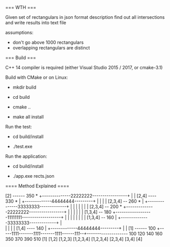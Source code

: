 === WTH ===

Given set of rectangulars in json format description find out all intersections and write results into text file

assumptions:
- don't go above 1000 rectangulars
- overlapping rectangulars are distinct

=== Build ===

C++ 14 compiler is required (either Visual Studio 2015 / 2017, or cmake-3.1)

Build with CMake or on Linux:

- mkdir build

- cd build

- cmake ..

- make all install

Run the test:

- cd build/install

- ./test.exe

Run the application:

- cd build/install

- ./app.exe rects.json

==== Method Explained ====

[2] ------ 350 *            +--------------22222222-----------------+
                            |                                       |
[2,4] ---- 330 *            |                        +-------------44444444---------+
                            |                        |              |               |
[2,3,4] -- 260 *            |            +--------------33333333-------------+      |
                            |            |           |              |        |      |
[2,3,4] -- 200 *            +--------------22222222-----------------+        |      |
                                         |           |                       |      |
[1,3,4] -- 180 +------------------11111111-------------------+               |      |
               |                         |           |       |               |      |
[1,3,4] -- 160 |                         +--------------33333333-------------+      |      
               |                                     |       |                      |
[1,4] ---- 140 |                                     +-------------44444444---------+
               |                                             |
[1] ------ 100 +-----1111----*---1111----*---1111----*--111--+-------*-------*------*
              100           120         140         160     350     370     390     510
               [1]        [1,2]     [1,2,3]   [1,2,3,4] [1,2,3,4] [2,3,4]   [3,4]    [4]
           


